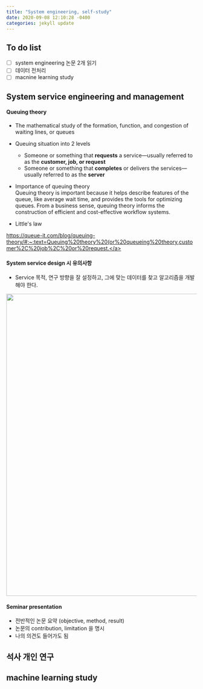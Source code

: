 ```yaml
---
title: "System engineering, self-study"
date: 2020-09-08 12:10:28 -0400
categories: jekyll update
---
```


## To do list
- [ ] system engineering 논문 2개 읽기
- [ ] 데이터 전처리
- [ ] macnine learning study

## System service engineering and management
#### Queuing theory
- The mathematical study of the formation, function, and congestion of waiting lines, or queues
- Queuing situation into 2 levels
  - Someone or something that **requests** a service—usually referred to as the **customer, job, or request**
  - Someone or something that **completes** or delivers the services—usually referred to as the **server**
  
- Importance of queuing theory  
Queuing theory is important because it helps describe features of the queue, like average wait time, and provides the tools for optimizing queues. From a business sense, queuing theory informs the construction of efficient and cost-effective workflow systems.

- Little's law

<a>https://queue-it.com/blog/queuing-theory/#:~:text=Queuing%20theory%20(or%20queueing%20theory,customer%2C%20job%2C%20or%20request.</a>
#### System service design 시 유의사항
- Service 목적, 연구 방향을 잘 설정하고, 그에 맞는 데이터를 찾고 알고리즘을 개발해야 한다.
<img src="https://seonleeuni.github.io/image/system1.png" width=800/>

#### Seminar presentation 
- 전반적인 논문 요약 (objective, method, result)
- 논문의 contribution, limitation 을 명시
- 나의 의견도 들어가도 됨


## 석사 개인 연구

## machine learning study
